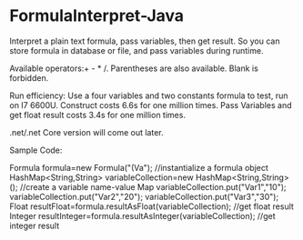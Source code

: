 # FormulaInterpret-Java
Interpret a plain text formula, pass variables, then get result.
So you can store formula in database or file, and pass variables during runtime.

Available operators:+ - * /.
Parentheses are also available.
Blank is forbidden.

Run efficiency:
Use a four variables and two constants formula to test, run on I7 6600U.
Construct costs 6.6s for one million times.
Pass Variables and get float result costs 3.4s for one million times.

.net/.net Core version will come out later.

Sample Code:

Formula formula=new Formula("(Va"); //instantialize a formula object
HashMap<String,String> variableCollection=new HashMap<String,String>(); //create a variable name-value Map
variableCollection.put("Var1","10");
variableCollection.put("Var2","20");
variableCollection.put("Var3","30");
Float resultFloat=formula.resultAsFloat(variableCollection);  //get float result
Integer resultInteger=formula.resultAsInteger(variableCollection);  //get integer result
